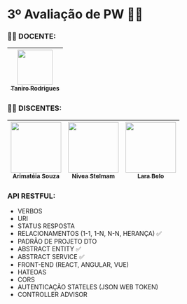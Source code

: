 # 3º Avaliação de PW 🧑‍💻

### 👨‍🏫 DOCENTE:

| [<img src="https://avatars.githubusercontent.com/u/2386445?v=4" width=80><br><sub>Taniro Rodrigues</sub>](https://github.com/taniro) |
|:------------------------------------------------------------------------------------------------------------------------------------:|

### 👨‍🎓 DISCENTES:


| [<img src="https://avatars.githubusercontent.com/u/79428565?s=400&u=4fc2066e072fd3651f344633080d60872acf57dc&v=4" width=115><br><sub>Arimatéia Souza</sub>](https://github.com/arimateia-souza) | [<img src="https://avatars.githubusercontent.com/u/98434830?v=4" width=115><br><sub>Nivea Stelmam</sub>](https://github.com/NiveaStelmam) | [<img src="https://avatars.githubusercontent.com/u/117885073?v=4" width=115><br><sub>Lara Belo</sub>](https://github.com/larabelo) |
| :---: | :---: | :---: |


### API RESTFUL:
- VERBOS
- URI
- STATUS RESPOSTA
- RELACIONAMENTOS (1-1, 1-N, N-N, HERANÇA) ✅
- PADRÃO DE PROJETO DTO
- ABSTRACT ENTITY  ✅
- ABSTRACT SERVICE ✅
- FRONT-END (REACT, ANGULAR, VUE)
- HATEOAS
- CORS
- AUTENTICAÇÃO STATELES (JSON WEB TOKEN)
- CONTROLLER ADVISOR





